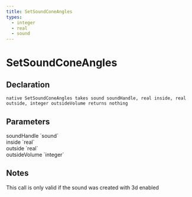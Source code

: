 ```yaml
---
title: SetSoundConeAngles
types:
  - integer
  - real
  - sound
---
```


# SetSoundConeAngles

## Declaration

```
native SetSoundConeAngles takes sound soundHandle, real inside, real outside, integer outsideVolume returns nothing
```

## Parameters
<dl>
  <dt>soundHandle `sound`</dt>
  <dd></dd>

  <dt>inside `real`</dt>
  <dd></dd>

  <dt>outside `real`</dt>
  <dd></dd>

  <dt>outsideVolume `integer`</dt>
  <dd></dd>
</dl>

## Notes 
This call is only valid if the sound was created with 3d enabled